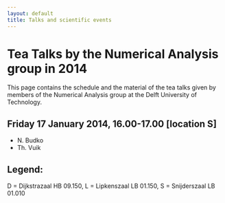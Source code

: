 ```yaml
---
layout: default
title: Talks and scientific events
---
```


Tea Talks by the Numerical Analysis group in 2014
===

This page contains the schedule and the material of the tea talks
given by members of the Numerical Analysis group at the Delft
University of Technology.

Friday 17 January 2014, 16.00-17.00 [location S]
---
+ N. Budko
+ Th. Vuik








Legend:
---
D = Dijkstrazaal HB 09.150, L = Lipkenszaal LB 01.150, S = Snijderszaal LB 01.010